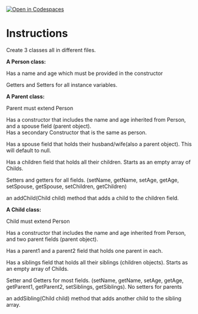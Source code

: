 [![Open in Codespaces](https://classroom.github.com/assets/launch-codespace-2972f46106e565e64193e422d61a12cf1da4916b45550586e14ef0a7c637dd04.svg)](https://classroom.github.com/open-in-codespaces?assignment_repo_id=19505671)
# Instructions  

Create 3 classes all in different files. </br>

**A Person class:** </br>

Has a name and age which must be provided in the constructor</br>

Getters and Setters for all instance variables.</br>

**A Parent class:**</br>

Parent must extend Person</br>

Has a constructor that includes the name and age inherited from Person, and a spouse field (parent object).</br>
Has a secondary Constructor that is the same as person.</br>

Has a spouse field that holds their husband/wife(also a parent object). This will default to null.</br>

Has a children field that holds all their children. Starts as an empty array of Childs.</br>

Setters and getters for all fields. (setName, getName, setAge, getAge, setSpouse, getSpouse, setChildren, getChildren)</br>

an addChild(Child child) method that adds a child to the children field.</br>

**A Child class:**</br>

Child must extend Person</br>

Has a constructor that includes the name and age inherited from Person, and two parent fields (parent object).</br>

Has a parent1 and a parent2 field that holds one parent in each.</br>

Has a siblings field that holds all their siblings (children objects). Starts as an empty array of Childs.</br>

Setter and Getters for most fields. (setName, getName, setAge, getAge, getParent1, getParent2, setSiblings, getSiblings). No setters for parents</br>

an addSibling(Child child) method that adds another child to the sibling array.</br>
